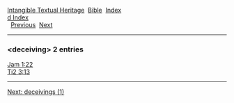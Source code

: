 [Intangible Textual Heritage](../../index)  [Bible](../index) 
[Index](index)   
[d Index](_d_)  
  [Previous](c02914)  [Next](c02916) 

------------------------------------------------------------------------

### &lt;deceiving&gt; 2 entries

[Jam 1:22](../kjv/jam001.htm#022)  
[Ti2 3:13](../kjv/ti2003.htm#013)  

------------------------------------------------------------------------

[Next: deceivings (1)](c02916)
